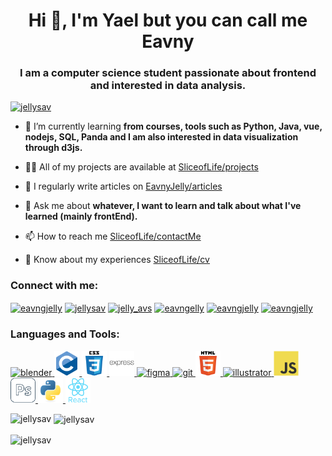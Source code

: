 <h1 align="center">Hi 👋, I'm Yael but you can call me Eavny</h1>
<h3 align="center">I am a computer science student passionate about frontend and interested in data analysis.</h3>


<p align="left"> <a href="https://github.com/ryo-ma/github-profile-trophy"><img src="https://github-profile-trophy.vercel.app/?username=jellysav" alt="jellysav" /></a> </p>

- 🌱 I’m currently learning **from courses, tools such as Python, Java, vue, nodejs, SQL, Panda and I am also interested in data visualization through d3js.**

- 👨‍💻 All of my projects are available at [SliceofLife/projects](SliceofLife/projects)

- 📝 I regularly write articles on [EavnyJelly/articles](EavnyJelly/articles)

- 💬 Ask me about **whatever, I want to learn and talk about what I've learned (mainly frontEnd).**

- 📫 How to reach me [SliceofLife/contactMe](SliceofLife/contactMe)

- 📄 Know about my experiences [SliceofLife/cv](SliceofLife/cv)

<h3 align="left">Connect with me:</h3>
<p align="left">
<a href="https://codepen.io/Jelly-the-scripter" target="blank"><img align="center" src="https://raw.githubusercontent.com/rahuldkjain/github-profile-readme-generator/master/src/images/icons/Social/codepen.svg" alt="eavngjelly" height="30" width="40" /></a>
<a href="https://dev.to/jellysav" target="blank"><img align="center" src="https://raw.githubusercontent.com/rahuldkjain/github-profile-readme-generator/master/src/images/icons/Social/devto.svg" alt="jellysav" height="30" width="40" /></a>
<a href="https://www.kaggle.com/jellyavs" target="blank"><img align="center" src="https://raw.githubusercontent.com/rahuldkjain/github-profile-readme-generator/master/src/images/icons/Social/kaggle.svg" alt="jelly_avs" height="30" width="40" /></a>
<a href="https://www.codechef.com/users/eavngelly" target="blank"><img align="center" src="https://cdn.jsdelivr.net/npm/simple-icons@3.1.0/icons/codechef.svg" alt="eavngelly" height="30" width="40" /></a>
<a href="https://codeforces.com/profile/eavngjelly" target="blank"><img align="center" src="https://raw.githubusercontent.com/rahuldkjain/github-profile-readme-generator/master/src/images/icons/Social/codeforces.svg" alt="eavngjelly" height="30" width="40" /></a>
<a href="https://www.leetcode.com/eavngjelly" target="blank"><img align="center" src="https://raw.githubusercontent.com/rahuldkjain/github-profile-readme-generator/master/src/images/icons/Social/leet-code.svg" alt="eavngjelly" height="30" width="40" /></a>
</p>

<h3 align="left">Languages and Tools:</h3>
<p align="left"> <a href="https://www.blender.org/" target="_blank" rel="noreferrer"> <img src="https://download.blender.org/branding/community/blender_community_badge_white.svg" alt="blender" width="40" height="40"/> </a> <a href="https://www.cprogramming.com/" target="_blank" rel="noreferrer"> <img src="https://raw.githubusercontent.com/devicons/devicon/master/icons/c/c-original.svg" alt="c" width="40" height="40"/> </a> <a href="https://www.w3schools.com/css/" target="_blank" rel="noreferrer"> <img src="https://raw.githubusercontent.com/devicons/devicon/master/icons/css3/css3-original-wordmark.svg" alt="css3" width="40" height="40"/> </a> <a href="https://expressjs.com" target="_blank" rel="noreferrer"> <img src="https://raw.githubusercontent.com/devicons/devicon/master/icons/express/express-original-wordmark.svg" alt="express" width="40" height="40"/> </a> <a href="https://www.figma.com/" target="_blank" rel="noreferrer"> <img src="https://www.vectorlogo.zone/logos/figma/figma-icon.svg" alt="figma" width="40" height="40"/> </a> <a href="https://git-scm.com/" target="_blank" rel="noreferrer"> <img src="https://www.vectorlogo.zone/logos/git-scm/git-scm-icon.svg" alt="git" width="40" height="40"/> </a> <a href="https://www.w3.org/html/" target="_blank" rel="noreferrer"> <img src="https://raw.githubusercontent.com/devicons/devicon/master/icons/html5/html5-original-wordmark.svg" alt="html5" width="40" height="40"/> </a> <a href="https://www.adobe.com/in/products/illustrator.html" target="_blank" rel="noreferrer"> <img src="https://www.vectorlogo.zone/logos/adobe_illustrator/adobe_illustrator-icon.svg" alt="illustrator" width="40" height="40"/> </a> <a href="https://developer.mozilla.org/en-US/docs/Web/JavaScript" target="_blank" rel="noreferrer"> <img src="https://raw.githubusercontent.com/devicons/devicon/master/icons/javascript/javascript-original.svg" alt="javascript" width="40" height="40"/> </a> <a href="https://www.photoshop.com/en" target="_blank" rel="noreferrer"> <img src="https://raw.githubusercontent.com/devicons/devicon/master/icons/photoshop/photoshop-line.svg" alt="photoshop" width="40" height="40"/> </a> <a href="https://www.python.org" target="_blank" rel="noreferrer"> <img src="https://raw.githubusercontent.com/devicons/devicon/master/icons/python/python-original.svg" alt="python" width="40" height="40"/> </a> <a href="https://reactjs.org/" target="_blank" rel="noreferrer"> <img src="https://raw.githubusercontent.com/devicons/devicon/master/icons/react/react-original-wordmark.svg" alt="react" width="40" height="40"/> </a> </p>

<p><img align="left" src="https://github-readme-stats.vercel.app/api/top-langs?username=jellysav&show_icons=true&locale=en&layout=compact" alt="jellysav" /></p>

<p>&nbsp;<img align="center" src="https://github-readme-stats.vercel.app/api?username=jellysav&show_icons=true&locale=en" alt="jellysav" /></p>

<p><img align="center" src="https://github-readme-streak-stats.herokuapp.com/?user=jellysav&" alt="jellysav" /></p>
